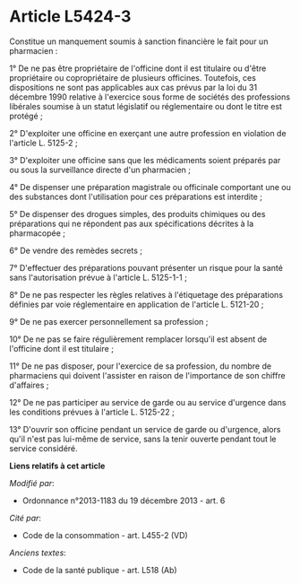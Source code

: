 # Article L5424-3

Constitue un manquement soumis à sanction financière le fait pour un pharmacien : 

1° De ne pas être propriétaire de l'officine dont il est titulaire ou d'être propriétaire ou copropriétaire de plusieurs
officines. Toutefois, ces dispositions ne sont pas applicables aux cas prévus par la loi du 31 décembre 1990 relative à
l'exercice sous forme de sociétés des professions libérales soumise à un statut législatif ou réglementaire ou dont le titre
est protégé ; 

2° D'exploiter une officine en exerçant une autre profession en violation de l'article L. 5125-2 ; 

3° D'exploiter une officine sans que les médicaments soient préparés par ou sous la surveillance directe d'un pharmacien ; 

4° De dispenser une préparation magistrale ou officinale comportant une ou des substances dont l'utilisation pour ces
préparations est interdite ; 

5° De dispenser des drogues simples, des produits chimiques ou des préparations qui ne répondent pas aux spécifications
décrites à la pharmacopée ; 

6° De vendre des remèdes secrets ; 

7° D'effectuer des préparations pouvant présenter un risque pour la santé sans l'autorisation prévue à l'article L.
5125-1-1 ; 

8° De ne pas respecter les règles relatives à l'étiquetage des préparations définies par voie réglementaire en application de
l'article L. 5121-20 ; 

9° De ne pas exercer personnellement sa profession ; 

10° De ne pas se faire régulièrement remplacer lorsqu'il est absent de l'officine dont il est titulaire ; 

11° De ne pas disposer, pour l'exercice de sa profession, du nombre de pharmaciens qui doivent l'assister en raison de
l'importance de son chiffre d'affaires ; 

12° De ne pas participer au service de garde ou au service d'urgence dans les conditions prévues à l'article L. 5125-22 ; 

13° D'ouvrir son officine pendant un service de garde ou d'urgence, alors qu'il n'est pas lui-même de service, sans la tenir
ouverte pendant tout le service considéré.

**Liens relatifs à cet article**

_Modifié par_:

  - Ordonnance n°2013-1183 du 19 décembre 2013 - art. 6

_Cité par_:

  - Code de la consommation - art. L455-2 (VD)

_Anciens textes_:

  - Code de la santé publique - art. L518 (Ab)
